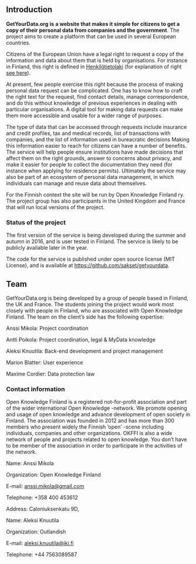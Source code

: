 ## Introduction

**GetYourData.org** **is** **a website that makes it simple for citizens to get a copy of their personal data from companies and the government**. The project aims to create a platform that can be used in several European countries.

Citizens of the European Union have a legal right to request a copy of the information and data about them that is held by organisations. For instance in Finland, this right is defined in [Henkilötietolaki](http://www.finlex.fi/fi/laki/ajantasa/1999/19990523)  (for explanation of right [see here](http://www.tietosuoja.fi/fi/index/useinkysyttya/tarkastusoikeusjatiedonkorjaaminen.html)).

At present, few people exercise this right because the process of making personal data request can be complicated. One has to know how to craft the right text for the request, find contact details, manage correspondence, and do this without knowledge of previous experiences in dealing with particular organisations. A digital tool for making data requests can make them more accessible and usable for a wider range of purposes.

The type of data that can be accessed through requests include insurance and credit profiles, tax and medical records, list of transactions with companies, and the list of information used in bureacratic decisions  Making this information easier to reach for citizens can have a number of benefits. The service will help people ensure institutions have made decisions that affect them on the right grounds, answer to concerns about privacy, and make it easier for people to collect the documentation they need (for instance when applying for residence permits). Ultimately the service may also be part of an ecosystem of personal data management, in which individuals can manage and reuse data about themselves.

For the Finnish context the site will be run by Open Knowledge Finland ry. The project group has also participants in the United Kingdom and France that will run local versions of the project.


### Status of the project

The first version of the service is being developed during the summer and autumn in 2016, and is user tested in Finland. The service is likely to be publicly available later in the year.

The code for the service is published under open source license (MIT License), and is available at https://github.com/sakset/getyourdata.


## Team

GetYourData.org is being developed by a group of people based in Finland, the UK and France. The students joining the project would work most closely with people in Finland, who are associated with Open Knowledge Finland. The team on the client’s side has the following expertise:

Anssi Mikola: Project coordination

Antti Poikola: Project coordination, legal & MyData knowledge

Aleksi Knuutila: Back-end development and project management

Marion Blatter: User experience

Maxime Cordier: Data protection law


### Contact information

Open Knowledge Finland is a registered not-for-profit association and part of the wider international Open Knowledge -network. We promote opening and usage of open knowledge and advance development of open society in Finland. The association was founded in 2012 and has more than 300 members who present widely the Finnish ‘open’ -scene including individuals, companies and other organizations. OKFFI is also a wide network of people and projects related to open knowledge. You don’t have to be member of the association in order to participate in the activities of the network.

Name: Anssi Mikola

Organization: Open Knowledge Finland

E-mail: anssi.mikola@gmail.com

Telephone: +358 400 453612

Address: Caloniuksenkatu 9D,


Name: Aleksi Knuutila

Organization: Outlandish

E-mail: aleksi.knuutila@iki.fi

Telephone: +44 7563089587
